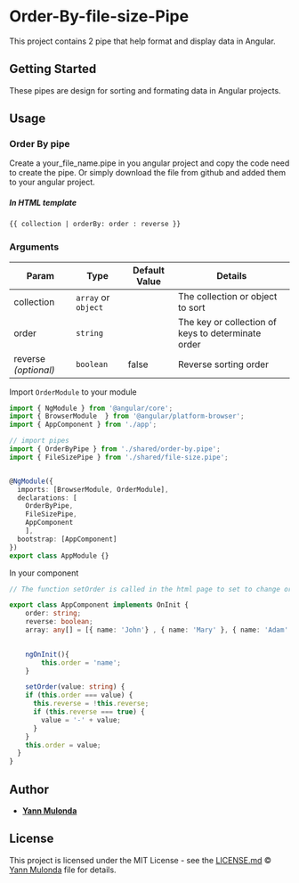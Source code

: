 # Order-By-file-size-Pipe

This project contains 2 pipe that help format and display data in Angular.
## Getting Started

These pipes are design for sorting and formating data in Angular projects.

## Usage

### Order By pipe

Create a your_file_name.pipe in you angular project and copy the code need to create the pipe.
Or simply download the file from github and added them to your angular project.

##### In HTML template

```html
{{ collection | orderBy: order : reverse }}
```

### Arguments

| Param | Type | Default Value | Details |
| --- | --- | --- | --- |
| collection | `array` or `object` |  | The collection or object to sort |
| order  | `string` |  | The key or collection of keys to determinate order |
| reverse *(optional)* | `boolean`| false | Reverse sorting order |

Import `OrderModule` to your module

```typescript
import { NgModule } from '@angular/core';
import { BrowserModule  } from '@angular/platform-browser';
import { AppComponent } from './app';

// import pipes
import { OrderByPipe } from './shared/order-by.pipe';
import { FileSizePipe } from './shared/file-size.pipe';


@NgModule({
  imports: [BrowserModule, OrderModule],
  declarations: [
    OrderByPipe,
    FileSizePipe,
    AppComponent
    ],
  bootstrap: [AppComponent]
})
export class AppModule {}

```

In your component

```typescript
// The function setOrder is called in the html page to set to change order

export class AppComponent implements OnInit {
    order: string;
    reverse: boolean;
    array: any[] = [{ name: 'John'} , { name: 'Mary' }, { name: 'Adam' }];
    

    ngOnInit(){
        this.order = 'name';
    }

    setOrder(value: string) {
    if (this.order === value) {
      this.reverse = !this.reverse;
      if (this.reverse === true) {
        value = '-' + value;
      }
    }
    this.order = value;
  }
}
```

## Author

* **[Yann Mulonda](https://github.com/YannMjl)** 

## License

This project is licensed under the MIT License - see the [LICENSE.md](LICENSE.md) © [Yann Mulonda](https://github.com/YannMjl) file for details.

